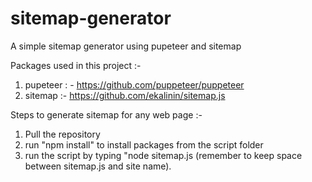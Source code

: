 # sitemap-generator

A simple sitemap generator using pupeteer and sitemap

Packages used in this project :-

1. pupeteer : - https://github.com/puppeteer/puppeteer
2. sitemap :- https://github.com/ekalinin/sitemap.js

Steps to generate sitemap for any web page :-

1. Pull the repository
2. run "npm install" to install packages from the script folder
3. run the script by typing "node sitemap.js <full-site-name> (remember to keep space between sitemap.js and site name).  
